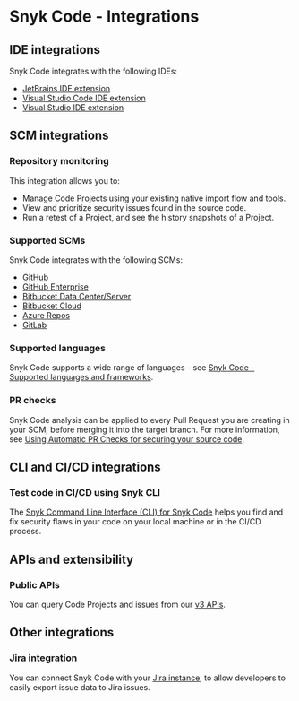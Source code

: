 # Snyk Code - Integrations

## IDE integrations

Snyk Code integrates with the following IDEs:

* [JetBrains IDE extension](https://docs.snyk.io/ide-tools/jetbrains-plugins)
* [Visual Studio Code IDE extension](https://docs.snyk.io/ide-tools/visual-studio-code-extension-for-snyk-code)
* [Visual Studio IDE extension](https://docs.snyk.io/ide-tools/visual-studio-extension)

## SCM integrations

### Repository monitoring

This integration allows you to:

* Manage Code Projects using your existing native import flow and tools.
* View and prioritize security issues found in the source code.
* Run a retest of a Project, and see the history snapshots of a Project.

### Supported SCMs

Snyk Code integrates with the following SCMs:

* [GitHub](https://docs.snyk.io/integrations/git-repository-scm-integrations/github-integration)
* [GitHub Enterprise](https://docs.snyk.io/integrations/git-repository-scm-integrations/github-enterprise-integration)
* [Bitbucket Data Center/Server](https://docs.snyk.io/integrations/git-repository-scm-integrations/bitbucket-data-center-server-integration)
* [Bitbucket Cloud](https://docs.snyk.io/integrations/git-repository-scm-integrations/bitbucket-cloud-integration)
* [Azure Repos](https://docs.snyk.io/integrations/git-repository-scm-integrations/azure-repos-integration)
* [GitLab](https://docs.snyk.io/integrations/git-repository-scm-integrations/gitlab-integration)

### Supported languages

Snyk Code supports a wide range of languages - see [Snyk Code - Supported languages and frameworks](https://docs.snyk.io/snyk-code/snyk-code-language-and-framework-support).

### PR checks

Snyk Code analysis can be applied to every Pull Request you are creating in your SCM, before merging it into the target branch. For more information, see [Using Automatic PR Checks for securing your source code](../../pr-checks-for-snyk-code/).

## CLI and CI/CD integrations

### Test code in CI/CD using Snyk CLI

The [Snyk Command Line Interface (CLI) for Snyk Code](https://docs.snyk.io/products/snyk-code/cli-for-snyk-code) helps you find and fix security flaws in your code on your local machine or in the CI/CD process.

## APIs and extensibility

### Public APIs

You can query Code Projects and issues from our [v3 APIs](https://apidocs.snyk.io/?version=2021-11-03%7Eexperimental#overview).

## Other integrations

### Jira integration

You can connect Snyk Code with your [Jira instance](https://docs.snyk.io/integrations/notifications-ticketing-system-integrations/jira), to allow developers to easily export issue data to Jira issues.
